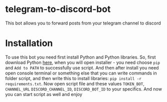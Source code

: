 # telegram-to-discord-bot
This bot allows you to forward posts from your telegram channel to discord

# Installation
To use this bot you need first install Python and Python libraries.
So, first download Python [here](https://www.python.org/downloads/release/python-3108/), when you will open installer - you need choose `pip` and `Add to PATH` to successfully use script. And then after install you need open console terminal or something else that you can write commands in folder script, and then write this to install libraries: `pip install -r requirements.txt`. Now open script file and these values `TOKEN_BOT`, `CHANNEL_URL` `DISCORD_CHANNEL_ID`, `DISCORD_BOT_ID` to your specifics. And now you can start script as well and enjoy